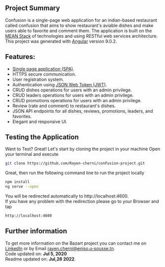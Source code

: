 ## Project Summary
Confusion is a single-page web application for an indian-based restaurant called confusion that aims to show restaurant's aviable dishes and make users able to favorite and comment them. The application is built on the [MEAN Stack](https://en.wikipedia.org/wiki/MEAN_(software_bundle)) of technologies and using RESTful web services architecture.<br/>
This project was generated with [Angular](https://angular.io) version 9.0.2.

## Features:
- [Single page application (SPA)](https://en.wikipedia.org/wiki/Single-page_application).
- HTTPS secure communication.
- User registration system.
- Authentication using [JSON Web Token (JWT)](https://tools.ietf.org/html/rfc7519).
- CRUD dishes operations for users with an admin privilege.
- CRUD leaders operations for users with an admin privilege.
- CRUD promotions operations for users with an admin privilege.
- Review (rate and comment) to restaurant's dishes.
- JSON API endpoints for all dishes, reviews, promotions, leaders, and favorites.
- Elegant and responsive UI.

## Testing the Application
Want to Test? Great!
Let's start by cloning the project in your machine
Open your terminal and execute
```sh
git clone https://github.com/Rayen-cherni/conFusion-project.git
```
Great, then run the following command line to run the project locally 
```sh
npm install
ng serve --open
```
You will be redirected automatically to http://localhost:4600. <br/>
If you have any problem with the redirection please go to your Browser and tap
```sh
http://localhost:4600
```

## Further information
To get more information on the Bazart project you can contact me on [LinkedIn](https://www.linkedin.com/in/rayen-cherni-181b97198/) or by Email rayen.cherni@eniso.u-sousse.tn.<br/>
Code updated on: **Jul 5, 2020** <br/>
Readme updated on: **Jul,26 2022**. 
